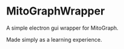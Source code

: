 # MitoGraphWrapper
A simple electron gui wrapper for MitoGraph.

Made simply as a learning experience.
